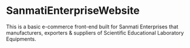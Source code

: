 # SanmatiEnterpriseWebsite
This is a basic e-commerce front-end built for Sanmati Enterprises that manufacturers, exporters & suppliers of Scientific Educational Laboratory Equipments.
